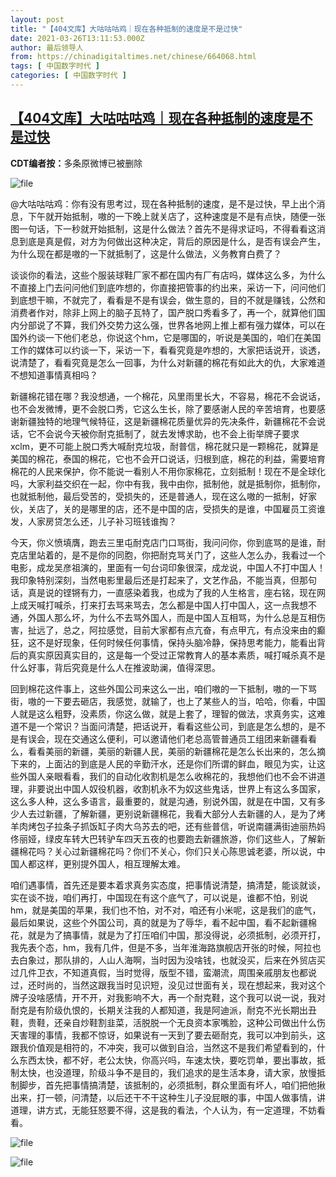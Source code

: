 ```yaml
---
layout: post
title: "【404文库】大咕咕咕鸡｜现在各种抵制的速度是不是过快"
date: 2021-03-26T13:11:53.000Z
author: 最后领导人
from: https://chinadigitaltimes.net/chinese/664068.html
tags: [ 中国数字时代 ]
categories: [ 中国数字时代 ]
---
```

<!--1616764313000-->
[【404文库】大咕咕咕鸡｜现在各种抵制的速度是不是过快](https://chinadigitaltimes.net/chinese/664068.html)
------

<div>
<p><strong>CDT编者按：</strong>多条原微博已被删除</p><p><img src="https://chinadigitaltimes.net/chinese/files/2021/03/image-1616763813138.png" alt="file" /></p><p>@大咕咕咕鸡：你有没有思考过，现在各种抵制的速度，是不是过快，早上出个消息，下午就开始抵制，嗷的一下晚上就关店了，这种速度是不是有点快，随便一张图一句话，下一秒就开始抵制，这是什么做法？首先不是得求证吗，不得看看这消息到底是真是假，对方为何做出这种决定，背后的原因是什么，是否有误会产生，为什么现在都是嗷的一下就抵制了，这是什么做法，义务教育白费了？</p><p>谈谈你的看法，这些个服装球鞋厂家不都在国内有厂有店吗，媒体这么多，为什么不直接上门去问问他们到底咋想的，你直接把管事的约出来，采访一下，问问他们到底想干嘛，不就完了，看看是不是有误会，做生意的，目的不就是赚钱，公然和消费者作对，除非上网上的脑子瓦特了，国产脱口秀看多了，再一个，就算他们国内分部说了不算，我们外交势力这么强，世界各地网上推上都有强力媒体，可以在国外约谈一下他们老总，你说这个hm，它是哪国的，听说是美国的，咱们在美国工作的媒体可以约谈一下，采访一下，看看究竟是咋想的，大家把话说开，谈透，说清楚了，看看究竟是怎么一回事，为什么对新疆的棉花有如此大的仇，大家难道不想知道事情真相吗？</p><p>新疆棉花错在哪？我没想通，一个棉花，风里雨里长大，不容易，棉花不会说话，也不会发微博，更不会脱口秀，它这么生长，除了要感谢人民的辛苦培育，也要感谢新疆独特的地理气候特征，这是新疆棉花质量优异的先决条件，新疆棉花不会说话，它不会说今天被你耐克抵制了，就去发博求助，也不会上街举牌子要求xclm，更不可能上脱口秀大喊耐克垃圾，耐普信，棉花就只是一颗棉花，就算是美国的棉花，泰国的棉花，它也不会开口说话，归根到底，棉花的利益，需要培育棉花的人民来保护，你不能说一看别人不用你家棉花，立刻抵制！现在不是全球化吗，大家利益交织在一起，你中有我，我中由你，抵制他，就是抵制你，抵制你，也就抵制他，最后受苦的，受损失的，还是普通人，现在这么嗷的一抵制，好家伙，关店了，关的是哪里的店，还不是中国的店，受损失的是谁，中国雇员工资谁发，人家房贷怎么还，儿子补习班钱谁掏？</p><p>今天，你义愤填膺，跑去三里屯耐克店门口骂街，我问问你，你到底骂的是谁，耐克店里站着的，是不是你的同胞，你把耐克骂关门了，这些人怎么办，我看过一个电影，成龙吴彦祖演的，里面有一句台词印象很深，成龙说，中国人不打中国人！我印象特别深刻，当然电影里最后还是打起来了，文艺作品，不能当真，但那句话，真是说的铿锵有力，一直感染着我，也成为了我的人生格言，座右铭，现在网上成天喊打喊杀，打来打去骂来骂去，怎么都是中国人打中国人，这一点我想不通，外国人那么坏，为什么不去骂外国人，而是中国人互相骂，为什么总是互相伤害，扯远了，总之，阿拉感觉，目前大家都有点亢奋，有点甲亢，有点没来由的癫狂，这不是好现象，任何时候任何事情，保持头脑冷静，保持思考能力，能看出背后的真实原因真实目的，这是每一个受过正常教育人的基本素质，喊打喊杀真不是什么好事，背后究竟是什么人在推波助澜，值得深思。</p><p>回到棉花这件事上，这些外国公司来这么一出，咱们嗷的一下抵制，嗷的一下骂街，嗷的一下要去砸店，我感觉，就输了，也上了某些人的当，哈哈，你看，中国人就是这么粗野，没素质，你这么做，就是上套了，理智的做法，求真务实，这难道不是一个常识？当面问清楚，把话说开，看看这些公司，到底是怎么想的，是不是有误会，现在交通这么便利，可以邀请他们老总高管普通员工组团来新疆看看么，看看美丽的新疆，美丽的新疆人民，美丽的新疆棉花是怎么长出来的，怎么摘下来的，上面沾的到底是人民的辛勤汗水，还是你们所谓的鲜血，眼见为实，让这些外国人亲眼看看，我们的自动化收割机是怎么收棉花的，我想他们也不会不讲道理，非要说出中国人奴役机器，收割机永不为奴这些鬼话，世界上有这么多国家，这么多人种，这么多语言，最重要的，就是沟通，别说外国，就是在中国，又有多少人去过新疆，了解新疆，更别说新疆棉花，我看大部分人去新疆的人，是为了烤羊肉烤包子拉条子抓饭缸子肉大乌苏去的吧，还有些普信，听说南疆满街迪丽热妈佟丽娅，绿皮车转大巴转驴车四天五夜的也要跑去新疆旅游，你们这些人，了解新疆棉花吗？关心过新疆棉花吗？你们不关心，你们只关心陈思诚老婆，所以说，中国人都这样，更别提外国人，相互理解太难。</p><p>咱们遇事情，首先还是要本着求真务实态度，把事情说清楚，搞清楚，能谈就谈，实在谈不拢，咱们再打，中国现在有这个底气了，可以说是，谁都不怕，别说hm，就是美国的苹果，我们也不怕，对不对，咱还有小米呢，这是我们的底气，最后如果说，这些个外国公司，真的就是为了辱华，看不起中国，看不起新疆棉花，就是为了搞事情，就是为了打压咱们中国，那没得说，必须抵制，必须开打，我先表个态，hm，我有几件，但是不多，当年淮海路旗舰店开张的时候，阿拉也去白象过，那队排的，人山人海啊，当时因为没啥钱，也就没买，后来在外贸店买过几件卫衣，不知道真假，当时觉得，版型不错，蛮潮流，周围亲戚朋友也都说过，还时尚的，当然这跟我当时见识短，没见过世面有关，现在想起来，我对这个牌子没啥感情，开不开，对我影响不大，再一个耐克鞋，这个我可以说一说，我对耐克是有阶级仇恨的，长期关注我的人都知道，我是阿迪派，耐克不光长期出丑鞋，贵鞋，还亲自炒鞋割韭菜，活脱脱一个无良资本家嘴脸，这种公司做出什么伤天害理的事情，我都不惊讶，如果说有一天到了要去砸耐克，我可以冲到前头，这跟我价值观是相符的，不冲突，我可以做到自洽，当然这不是我们希望看到的，什么东西太快，都不好，老公太快，你高兴吗，车速太快，要吃罚单，要出事故，抵制太快，也没道理，阶级斗争不是目的，我们追求的是生活本身，请大家，放慢抵制脚步，首先把事情搞清楚，该抵制的，必须抵制，群众里面有坏人，咱们把他揪出来，打一顿，问清楚，以后还干不干这种生儿子没屁眼的事，中国人做事情，讲道理，讲方式，无能狂怒要不得，这是我的看法，个人认为，有一定道理，不妨看看。</p><p><img src="https://chinadigitaltimes.net/chinese/files/2021/03/image-1616763489305.png" alt="file" /></p><p><img src="https://chinadigitaltimes.net/chinese/files/2021/03/image-1616763514924.png" alt="file" /></p>
</div>
